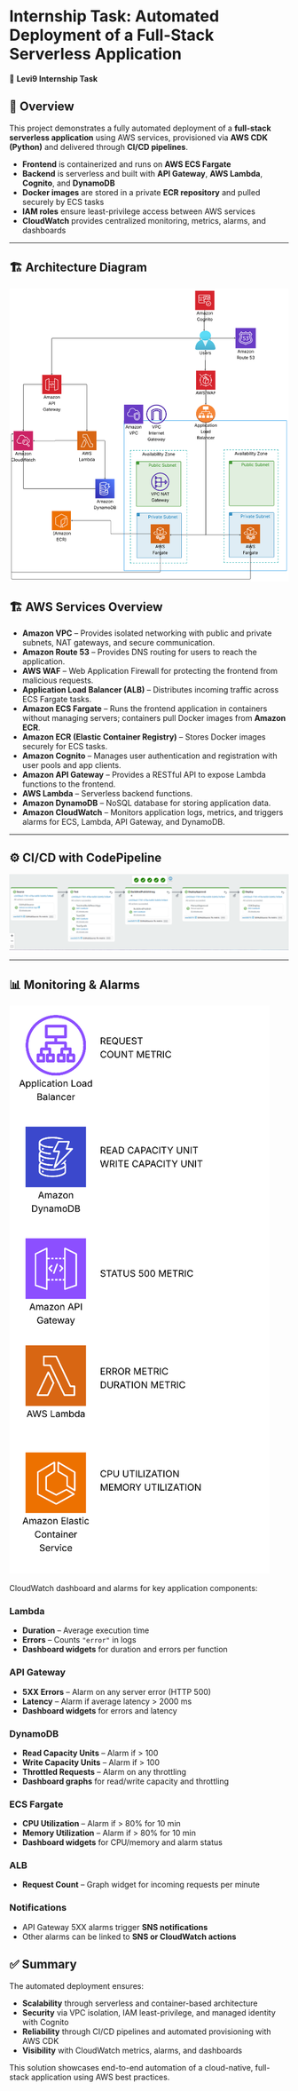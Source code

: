 # Internship Task: Automated Deployment of a Full-Stack Serverless Application  

📌 **Levi9 Internship Task**  

## 🚀 Overview  
This project demonstrates a fully automated deployment of a **full-stack serverless application** using AWS services, provisioned via **AWS CDK (Python)** and delivered through **CI/CD pipelines**.  

- **Frontend** is containerized and runs on **AWS ECS Fargate**  
- **Backend** is serverless and built with **API Gateway**, **AWS Lambda**, **Cognito**, and **DynamoDB**  
- **Docker images** are stored in a private **ECR repository** and pulled securely by ECS tasks  
- **IAM roles** ensure least-privilege access between AWS services  
- **CloudWatch** provides centralized monitoring, metrics, alarms, and dashboards  

---

## 🏗️ Architecture Diagram 

![Full-Stack Serverless Architecture](assets/architecture.png) 


## 🏗️ AWS Services Overview  

- **Amazon VPC** – Provides isolated networking with public and private subnets, NAT gateways, and secure communication. 
- **Amazon Route 53** – Provides DNS routing for users to reach the application.  
- **AWS WAF** – Web Application Firewall for protecting the frontend from malicious requests.  
- **Application Load Balancer (ALB)** – Distributes incoming traffic across ECS Fargate tasks.  
- **Amazon ECS Fargate** – Runs the frontend application in containers without managing servers; containers pull Docker images from **Amazon ECR**.  
- **Amazon ECR (Elastic Container Registry)** – Stores Docker images securely for ECS tasks. 
- **Amazon Cognito** – Manages user authentication and registration with user pools and app clients.  
- **Amazon API Gateway** – Provides a RESTful API to expose Lambda functions to the frontend.  
- **AWS Lambda** – Serverless backend functions. 
- **Amazon DynamoDB** – NoSQL database for storing application data.  
- **Amazon CloudWatch** – Monitors application logs, metrics, and triggers alarms for ECS, Lambda, API Gateway, and DynamoDB.  

---

## ⚙️ CI/CD with CodePipeline  

![CodePipeline](assets/codepipeline.png) 

---

## 📊 Monitoring & Alarms 

![Monitoring](assets/monitoring.png) 

CloudWatch dashboard and alarms for key application components:

### Lambda
- **Duration** – Average execution time
- **Errors** – Counts `"error"` in logs
- **Dashboard widgets** for duration and errors per function  

### API Gateway
- **5XX Errors** – Alarm on any server error (HTTP 500)  
- **Latency** – Alarm if average latency > 2000 ms  
- **Dashboard widgets** for errors and latency  

### DynamoDB
- **Read Capacity Units** – Alarm if > 100  
- **Write Capacity Units** – Alarm if > 100  
- **Throttled Requests** – Alarm on any throttling  
- **Dashboard graphs** for read/write capacity and throttling  

### ECS Fargate
- **CPU Utilization** – Alarm if > 80% for 10 min  
- **Memory Utilization** – Alarm if > 80% for 10 min  
- **Dashboard widgets** for CPU/memory and alarm status  

### ALB
- **Request Count** – Graph widget for incoming requests per minute  

### Notifications
- API Gateway 5XX alarms trigger **SNS notifications**  
- Other alarms can be linked to **SNS or CloudWatch actions**

## ✅ Summary  
The automated deployment ensures:  
- **Scalability** through serverless and container-based architecture  
- **Security** via VPC isolation, IAM least-privilege, and managed identity with Cognito  
- **Reliability** through CI/CD pipelines and automated provisioning with AWS CDK  
- **Visibility** with CloudWatch metrics, alarms, and dashboards  

This solution showcases end-to-end automation of a cloud-native, full-stack application using AWS best practices.  
